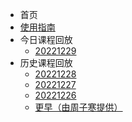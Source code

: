 - 首页
- [使用指南](使用指南.md)
- 今日课程回放
  - [20221229](今日课程回放/20221229.md)
- 历史课程回放
  - [20221228](历史课程回放/20221228.md)
  - [20221227](历史课程回放/20221227.md)
  - [20221226](历史课程回放/20221226.md)
  - [更早（由周子寒提供）](历史课程回放/更早（由周子寒提供）)
